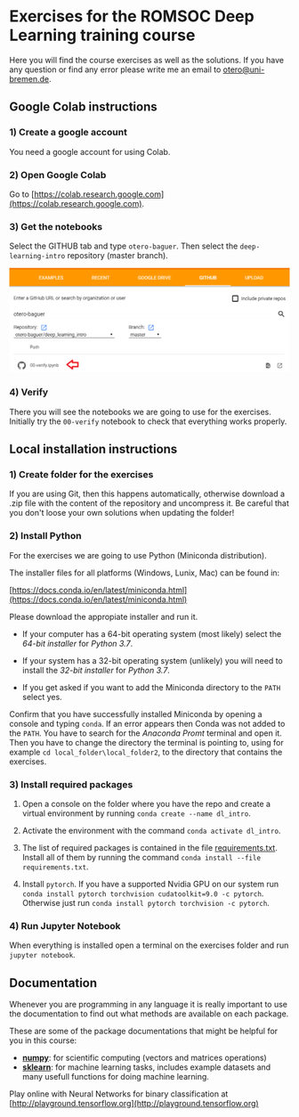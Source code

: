 # Exercises for the ROMSOC Deep Learning training course

Here you will find the course exercises as well as the solutions.
If you have any question or find any error please write me an email to otero@uni-bremen.de.

## Google Colab instructions

### 1) Create a google account

You need a google account for using Colab.

### 2) Open Google Colab

Go to [https://colab.research.google.com](https://colab.research.google.com).

### 3) Get the notebooks

Select the GITHUB tab and type `otero-baguer`. Then select the `deep-learning-intro` repository (master branch).

![](google-colab.png)

### 4) Verify

There you will see the notebooks we are going to use for the exercises. Initially try the `00-verify` notebook to check that everything works properly.


## Local installation instructions

### 1) Create folder for the exercises 
If you are using Git, then this happens automatically, otherwise download a .zip file with the content of the repository and uncompress it. Be careful that you don't loose your own solutions when updating the folder!

### 2) Install Python

For the exercises we are going to use Python (Miniconda distribution).

The installer files for all platforms (Windows, Lunix, Mac) can be found in:

[https://docs.conda.io/en/latest/miniconda.html](https://docs.conda.io/en/latest/miniconda.html)

Please download the appropiate installer and run it.

 - If your computer has a 64-bit operating system (most likely) select the *64-bit installer* for *Python 3.7*.

 - If your system has a 32-bit operating system (unlikely) you will need to install the *32-bit installer* for *Python 3.7*.
 
 - If you get asked if you want to add the Miniconda directory to the `PATH` select yes.
 
 
Confirm that you have successfully installed Miniconda by opening a console and typing `conda`. If an error appears then Conda was not added to the `PATH`. You have to search for the *Anaconda Promt* terminal and open it. Then you have to change the directory the terminal is pointing to, using for example `cd local_folder\local_folder2`, to the directory that contains the exercises.
 
### 3) Install required packages

1. Open a console on the folder where you have the repo and create a virtual environment by running `conda create --name dl_intro`.

2. Activate the environment with the command `conda activate dl_intro`.

3. The list of required packages is contained in the file [requirements.txt](/requirements.txt). Install all of them by running the command `conda install --file requirements.txt`.

4. Install `pytorch`. If you have a supported Nvidia GPU on our system run `conda install pytorch torchvision cudatoolkit=9.0 -c pytorch`. Otherwise just run `conda install pytorch torchvision -c pytorch`.


### 4) Run Jupyter Notebook
When everything is installed open a terminal on the exercises folder and run `jupyter notebook`.


## Documentation

Whenever you are programming in any language it is really important to use the documentation to find out what methods are available on each package. 

These are some of the package documentations that might be helpful for you in this course:
 - [**numpy**](http://www.numpy.org/): for scientific computing (vectors and matrices operations)
 - [**sklearn**](https://scikit-learn.org): for machine learning tasks, includes example datasets and many usefull functions for doing machine learning.


Play online with Neural Networks for binary classification at [http://playground.tensorflow.org](http://playground.tensorflow.org)
